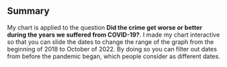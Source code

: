 ## Summary
 My chart is applied to the question **Did the crime get worse or better during the years we suffered from COVID-19?**.
 I made my chart interactive so that you can slide the dates to change the range of the graph from the beginning of 2018 to October of 2022. By doing so you can filter out dates from before the pandemic began, which people consider as different dates.